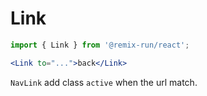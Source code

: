 # Link

```jsx
import { Link } from '@remix-run/react';

<Link to="...">back</Link>
```

`NavLink` add class `active` when the url match.
